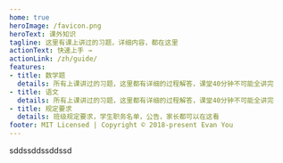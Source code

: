 ```yaml
---
home: true
heroImage: /favicon.png
heroText: 课外知识
tagline: 这里有课上讲过的习题，详细内容，都在这里
actionText: 快速上手 →
actionLink: /zh/guide/
features:
- title: 数学题
  details: 所有上课讲过的习题，这里都有详细的过程解答，课堂40分钟不可能全讲完
- title: 语文
  details: 所有上课讲过的习题，这里都有详细的过程解答，课堂40分钟不可能全讲完
- title: 规定要求
  details: 班级规定要求，学生职务名单，公告，家长都可以在这看
footer: MIT Licensed | Copyright © 2018-present Evan You
---
```


sddssddssddssd